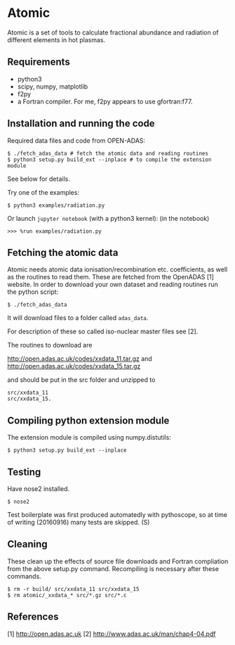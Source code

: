 Atomic
======

Atomic is a set of tools to calculate fractional abundance and radiation of
different elements in hot plasmas.

Requirements
------------

- python3
- scipy, numpy, matplotlib
- f2py
- a Fortran compiler. For me, f2py appears to use gfortran:f77.


Installation and running the code
---------------------------------

Required data files and code from OPEN-ADAS:

    $ ./fetch_adas_data # fetch the atomic data and reading routines
    $ python3 setup.py build_ext --inplace # to compile the extension module

See below for details.

Try one of the examples:

    $ python3 examples/radiation.py

Or launch `jupyter notebook` (with a python3 kernel):
(in the notebook)
    
    >>> %run examples/radiation.py

Fetching the atomic data
------------------------

Atomic needs atomic data ionisation/recombination etc. coefficients, as well as
the routines to read them. These are fetched from the OpenADAS [1] website.
In order to download your own dataset and reading routines
run the python script:

    $ ./fetch_adas_data

It will download files to a folder called `adas_data`.

For description of these so called iso-nuclear master files see [2].

The routines to download are 

http://open.adas.ac.uk/codes/xxdata_11.tar.gz and 
http://open.adas.ac.uk/codes/xxdata_15.tar.gz 

and should be put in the src folder and unzipped to

    src/xxdata_11
    src/xxdata_15.


Compiling python extension module
---------------------------------

The extension module is compiled using numpy.distutils:

    $ python3 setup.py build_ext --inplace


Testing
-------

Have nose2 installed.

    $ nose2

Test boilerplate was first produced automatedly with pythoscope, so
at time of writing (20160916) many tests are skipped. (S)


Cleaning
--------
These clean up the effects of source file downloads and Fortran compliation from the above setup.py command.
Recompiling is necessary after these commands.

    $ rm -r build/ src/xxdata_11 src/xxdata_15
    $ rm atomic/_xxdata_* src/*.gz src/*.c


References
----------

[1] http://open.adas.ac.uk
[2] http://www.adas.ac.uk/man/chap4-04.pdf

